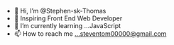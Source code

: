 - 👋 Hi, I’m @Stephen-sk-Thomas
- 👀 Inspiring Front End Web Developer 
- 🌱 I’m currently learning ...JavaScript
- 📫 How to reach me ...steventom00000@gmail.com

<!---
Stephen-sk-Thomas/Stephen-sk-Thomas is a ✨ special ✨ repository because its `README.md` (this file) appears on your GitHub profile.
You can click the Preview link to take a look at your changes.
--->
